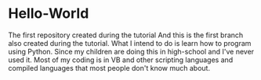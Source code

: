 # Hello-World
The first repository created during the tutorial
And this is the first branch also created during the tutorial. What I intend to do is learn how to program using Python. Since my children are doing this in high-school and I've never used it. Most of my coding is in VB and other scripting languages and compiled languages that most people don't know much about.

